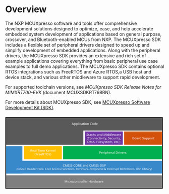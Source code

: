 # Overview 

The NXP MCUXpresso software and tools offer comprehensive development solutions designed to optimize, ease, and help accelerate embedded system development of applications based on general purpose, crossover, and Bluetooth-enabled MCUs from NXP. The MCUXpresso SDK includes a flexible set of peripheral drivers designed to speed up and simplify development of embedded applications. Along with the peripheral drivers, the MCUXpresso SDK provides an extensive and rich set of example applications covering everything from basic peripheral use case examples to full demo applications. The MCUXpresso SDK contains optional RTOS integrations such as FreeRTOS and Azure RTOS,a USB host and device stack, and various other middleware to support rapid development.

For supported toolchain versions, see *MCUXpresso SDK Release Notes for MIMXRT700-EVK* \(document MCUXSDKRT798RN\).

For more details about MCUXpresso SDK, see [MCUXpresso Software Development Kit \(SDK\)](http://www.nxp.com/products/software-and-tools/run-time-software/mcuxpresso-software-and-tools/mcuxpresso-software-development-kit-sdk:MCUXpresso-SDK).

![](../images/ksdk_layers_20.svg "MCUXpresso SDK layers")

